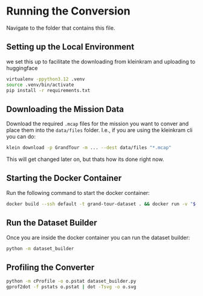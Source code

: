 # Running the Conversion

Navigate to the folder that contains this file.

## Setting up the Local Environment

we set this up to facilitate the downloading from kleinkram and uploading to huggingface

```bash
virtualenv -ppython3.12 .venv
source .venv/bin/activate
pip install -r requirements.txt
```

## Downloading the Mission Data

Download the required `.mcap` files for the mission you want to conver and place them into the `data/files` folder.
I.e., if you are using the kleinkram cli you can do:

```bash
klein download -p GrandTour -m ... --dest data/files "*.mcap"
```

This will get changed later on, but thats how its done right now.

## Starting the Docker Container

Run the following command to start the docker container:

```bash
docker build --ssh default -t grand-tour-dataset . && docker run -v "$(pwd):/app" --rm -it grand-tour-dataset
```

## Run the Dataset Builder

Once you are inside the docker container you can run the dataset builder:

```bash
python -m dataset_builder
```

## Profiling the Converter

```bash
python -m cProfile -o o.pstat dataset_builder.py
gprof2dot -f pstats o.pstat | dot -Tsvg -o o.svg
```
